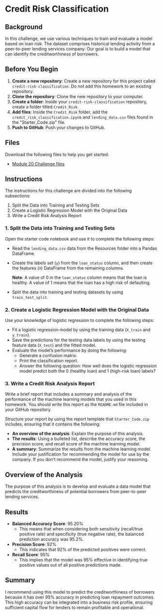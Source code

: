 # Credit Risk Classification

## Background

In this challenge, we use various techniques to train and evaluate a model based on loan risk. The dataset comprises historical lending activity from a peer-to-peer lending services company. Our goal is to build a model that can identify the creditworthiness of borrowers.

## Before You Begin

1. **Create a new repository**: Create a new repository for this project called `credit-risk-classification`. Do not add this homework to an existing repository.
2. **Clone the repository**: Clone the new repository to your computer.
3. **Create a folder**: Inside your `credit-risk-classification` repository, create a folder titled `Credit_Risk`.
4. **Add files**: Inside the `Credit_Risk` folder, add the `credit_risk_classification.ipynb` and `lending_data.csv` files found in the "Starter_Code.zip" file.
5. **Push to GitHub**: Push your changes to GitHub.

## Files

Download the following files to help you get started:
- [Module 20 Challenge files](https://github.com/...)

## Instructions

The instructions for this challenge are divided into the following subsections:

1. Split the Data into Training and Testing Sets
2. Create a Logistic Regression Model with the Original Data
3. Write a Credit Risk Analysis Report

### 1. Split the Data into Training and Testing Sets

Open the starter code notebook and use it to complete the following steps:

- Read the `lending_data.csv` data from the Resources folder into a Pandas DataFrame.
- Create the labels set (`y`) from the `loan_status` column, and then create the features (`X`) DataFrame from the remaining columns.

  **Note**: A value of 0 in the `loan_status` column means that the loan is healthy. A value of 1 means that the loan has a high risk of defaulting.

- Split the data into training and testing datasets by using `train_test_split`.

### 2. Create a Logistic Regression Model with the Original Data

Use your knowledge of logistic regression to complete the following steps:

- Fit a logistic regression model by using the training data (`X_train` and `y_train`).
- Save the predictions for the testing data labels by using the testing feature data (`X_test`) and the fitted model.
- Evaluate the model’s performance by doing the following:
  - Generate a confusion matrix.
  - Print the classification report.
  - Answer the following question: How well does the logistic regression model predict both the 0 (healthy loan) and 1 (high-risk loan) labels?

### 3. Write a Credit Risk Analysis Report

Write a brief report that includes a summary and analysis of the performance of the machine learning models that you used in this homework. You should write this report as the `README.md` file included in your GitHub repository.

Structure your report by using the report template that `Starter_Code.zip` includes, ensuring that it contains the following:

- **An overview of the analysis**: Explain the purpose of this analysis.
- **The results**: Using a bulleted list, describe the accuracy score, the precision score, and recall score of the machine learning model.
- **A summary**: Summarize the results from the machine learning model. Include your justification for recommending the model for use by the company. If you don’t recommend the model, justify your reasoning.

## Overview of the Analysis

The purpose of this analysis is to develop and evaluate a data model that predicts the creditworthiness of potential borrowers from peer-to-peer lending services.

## Results

- **Balanced Accuracy Score**: 95.20%
  - This means that when considering both sensitivity (recall/true positive rate) and specificity (true negative rate), the balanced prediction accuracy was 95.2%.
- **Precision Score**: 92%
  - This indicates that 92% of the predicted positives were correct.
- **Recall Score**: 95%
  - This implies that the model was 95% effective in identifying true positive values out of all positive predictions made.

## Summary

I recommend using this model to predict the creditworthiness of borrowers because it has over 95% accuracy in predicting loan repayment outcomes. This high accuracy can be integrated into a business risk profile, ensuring sufficient capital flow for lenders to remain profitable and operational.
